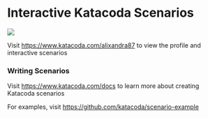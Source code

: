 # Interactive Katacoda Scenarios

[![](http://shields.katacoda.com/katacoda/alixandra87/count.svg)](https://www.katacoda.com/alixandra87 "Get your profile on Katacoda.com")

Visit https://www.katacoda.com/alixandra87 to view the profile and interactive scenarios

### Writing Scenarios
Visit https://www.katacoda.com/docs to learn more about creating Katacoda scenarios

For examples, visit https://github.com/katacoda/scenario-example
